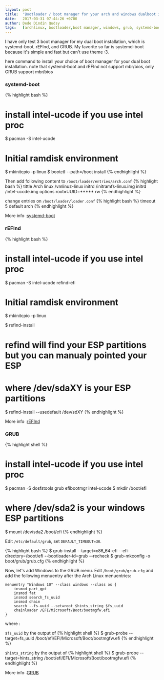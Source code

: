 ```yaml
---
layout: post
title:  "Bootloader / boot manager for your arch and windows dualboot installation"
date:   2017-03-31 07:44:26 +0700
author: Dede Dindin Qudsy
tags:   [archlinux, bootloader,boot manager, windows, grub, systemd-boot, refind]
---
```

I have only test 3 boot manager for my dual boot installation, which is systemd-boot, rEFInd, and GRUB.
My favorite so far is systemd-boot because it's simple and fast but can't use theme :3. 

here command  to install your choice of boot manager for your dual boot installation.
note that systemd-boot and rEFInd not support mbr/bios, only GRUB support mbr/bios

### systemd-boot

{% highlight bash %}
 # install intel-ucode if you use intel proc
 $ pacman -S intel-ucode
 # Initial ramdisk environment
 $ mkinitcpio -p linux
 $ bootctl --path=/boot install
{% endhighlight %}

Then add following content to ``/boot/loader/entries/arch.conf``
{% highlight bash %}
 tittle    Arch
 linux     /vmlinuz-linux
 initrd    /initramfs-linux.img
 initrd    /intel-ucode.img
 options   root=UUID=***** rw
{% endhighlight %}

change entries on ``/boot/loader/loader.conf``
{% highlight bash %}
 timeout 5
 default arch
{% endhighlight %}

More info :[systemd-boot](https://wiki.archlinux.org/index.php/Systemd-boot)

### rEFInd

{% highlight bash %}
 # install intel-ucode if you use intel proc
 $ pacman -S intel-ucode refind-efi
 # Initial ramdisk environment
 $ mkinitcpio -p linux
 
 $ refind-install
 # refind will find your ESP partitions but you can manualy pointed your ESP
 # where /dev/sdaXY is your ESP partitions
 $ refind-install --usedefault /dev/sdXY
{% endhighlight %}

More info :[rEFInd](https://wiki.archlinux.org/index.php/REFInd)

### GRUB

{% highlight shell %}
 # install intel-ucode if you use intel proc
 $ pacman -S dosfstools grub efibootmgr intel-ucode
 $ mkdir /boot/efi
 # where /dev/sda2 is your windows ESP partitions
 $ mount /dev/sda2 /boot/efi
{% endhighlight %}

Edit `/etc/default/grub`, set `DEFAULT_TIMEOUT=30`.

{% highlight bash %}
 $ grub-install --target=x86_64-efi --efi-directory=/boot/efi --bootloader-id=grub --recheck
 $ grub-mkconfig -o boot/grub/grub.cfg
{% endhighlight %}

Now, let's add Windows to the GRUB menu. Edit `/boot/grub/grub.cfg` and add the following menuentry after the Arch Linux menuentries:

```
menuentry "Windows 10" --class windows --class os {
    insmod part_gpt
    insmod fat
    insmod search_fs_uuid
    insmod chain
    search --fs-uuid --set=root $hints_string $fs_uuid
    chainloader /EFI/Microsoft/Boot/bootmgfw.efi
}
```

where :

`$fs_uuid` by the output of 
{% highlight shell %}
 $ grub-probe --target=fs_uuid /boot/efi/EFI/Microsoft/Boot/bootmgfw.efi
{% endhighlight %}


`$hints_string`  by the output of
{% highlight shell %}
 $ grub-probe --target=hints_string /boot/efi/EFI/Microsoft/Boot/bootmgfw.efi
{% endhighlight %}

More info :[GRUB](https://wiki.archlinux.org/index.php/GRUB)
